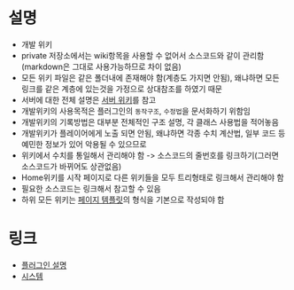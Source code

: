 # 설명
- 개발 위키
- private 저장소에서는 wiki항목을 사용할 수 없어서 소스코드와 같이 관리함 (markdown은 그대로 사용가능하므로 차이 없음)
- 모든 위키 파일은 같은 폴더내에 존재해야 함(계층도 가지면 안됨), 왜냐하면 모든 링크를 같은 계층에 있는것을 가정으로 상대참조를 하였기 때문
- 서버에 대한 전체 설명은 [서버 위키](https://github.com/worldbiomusic/RelayEscape/blob/main/server_wiki/Home.md)를 참고
- 개발위키의 사용목적은 플러그인의 `동작구조`, `수정법`을 문서화하기 위함임
- 개발위키의 기록방법은 대부분 전체적인 구조 설명, 각 클래스 사용법을 적어놓음
- 개발위키가 플레이어에게 노출 되면 안됨, 왜냐하면 각종 수치 계산법, 일부 코드 등 예민한 정보가 있어 악용될 수 있으므로
- 위키에서 수치를 통일해서 관리해야 함 -> 소스코드의 줄번호를 링크하기(그러면 소스코드가 바뀌어도 상관없음)
- Home위키를 시작 페이지로 다른 위키들을 모두 트리형태로 링크해서 관리해야 함
- 필요한 소스코드는 링크해서 참고할 수 있음
- 하위 모든 위키는 [페이지 템플릿](page-template.md)의 형식을 기본으로 작성되야 함

# 링크
- [플러그인 설명](plugin-info.md)
- [시스템](system.md)
